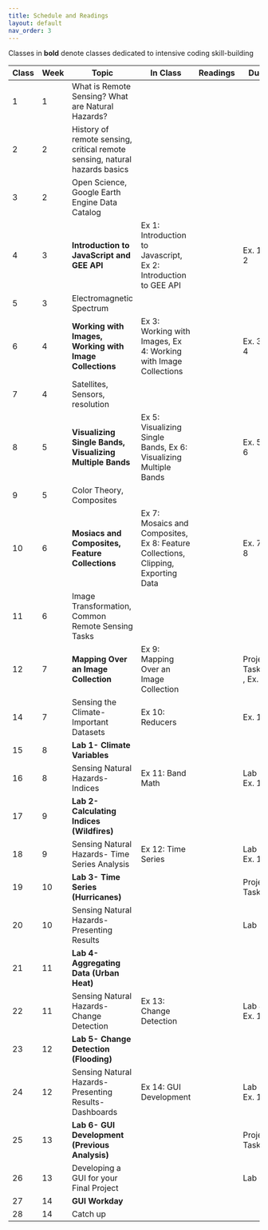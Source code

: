 ```yaml
---
title: Schedule and Readings
layout: default
nav_order: 3
---
```

Classes in **bold** denote classes dedicated to intensive coding skill-building

| Class | Week | Topic                                                    | In Class                                                                          | Readings | Due                                 |
| ----- | ---- | -------------------------------------------------------- | --------------------------------------------------------------------------------- | -------- | ----------------------------------- |
| 1     | 1    | What is Remote Sensing? What are Natural Hazards?        |                                                                                   |          |                                     |
| 2     | 2    | History of remote sensing, critical remote sensing, natural hazards basics       |                                                                                   |          |                                     |
| 3     | 2    | Open Science, Google Earth Engine Data Catalog |                                                                                   |          |                                     |
| 4     | 3    | **Introduction to JavaScript and GEE API**                   | Ex 1: Introduction to Javascript, Ex 2: Introduction to GEE API                   |          |  Ex. 1-2                                   |
| 5     | 3    | Electromagnetic Spectrum                                 |                                                                                   |          |                                     |
| 6     | 4    | **Working with Images, Working with Image Collections**      | Ex 3: Working with Images, Ex 4: Working with Image Collections                   |          | Ex. 3-4|
| 7     | 4    | Satellites, Sensors, resolution                          |                                                                                   |          |                                     |
| 8     | 5    | **Visualizing Single Bands, Visualizing Multiple Bands**     | Ex 5: Visualizing Single Bands, Ex 6: Visualizing Multiple Bands                  |          | Ex. 5-6                                    |
| 9     | 5    | Color Theory, Composites                                 |                                                                                   |          |                                     |
| 10    | 6    | **Mosiacs and Composites, Feature Collections**              | Ex 7: Mosaics and Composites, Ex 8: Feature Collections, Clipping, Exporting Data |          |Ex. 7-8                                     |
| 11    | 6    | Image Transformation, Common Remote Sensing Tasks        |                                                                                   |          |                                     |
| 12    | 7    | **Mapping Over an Image Collection**                         | Ex 9: Mapping Over an Image Collection                                            |          | Project Task 1 , Ex. 9                     |
| 14    | 7    | Sensing the Climate- Important Datasets                  | Ex 10: Reducers                                                                   |          |   Ex. 10                                  |
| 15    | 8    |**Lab 1- Climate Variables**                                 |                                                                                   |          |                                     |
| 16    | 8    | Sensing Natural Hazards- Indices                         | Ex 11: Band Math                                                                  |          | Lab 1 , Ex. 11                              |
| 17    | 9    | **Lab 2- Calculating Indices (Wildfires)**                   |                                                                                   |          |                                     |
| 18    | 9    | Sensing Natural Hazards- Time Series Analysis            | Ex 12: Time Series                                                                |          | Lab 2, Ex. 12                               |
| 19    | 10   | **Lab 3- Time Series (Hurricanes)**                          |                                                                                   |          | Project Task 2                      |
| 20    | 10   | Sensing Natural Hazards- Presenting Results              |                                                                                   |          | Lab 3                               |
| 21    | 11   | **Lab 4- Aggregating Data (Urban Heat)**                     |                                                                                   |          |                                     |
| 22    | 11   | Sensing Natural Hazards- Change Detection                | Ex 13: Change Detection                                                           |          | Lab 4, Ex. 13                              |
| 23    | 12   | **Lab 5- Change Detection (Flooding)**                       |                                                                                   |          |                                     |
| 24    | 12   | Sensing Natural Hazards- Presenting Results- Dashboards  | Ex 14: GUI Development                                                            |          | Lab 5, Ex. 14                               |
| 25    | 13   | **Lab 6- GUI Development (Previous Analysis)**               |                                                                                   |          | Project Task 3                      |
| 26    | 13   | Developing a GUI for your Final Project                  |                                                                                   |          | Lab 6                               |
| 27    | 14   | **GUI Workday**                                              |                                                                                   |          |                                     |
| 28    | 14   | Catch up                                                 |                                                                                   |          |                                     |

